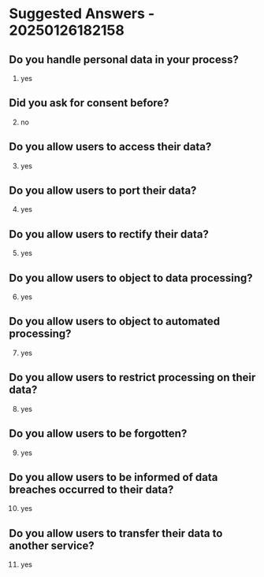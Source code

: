 # Suggested Answers - 20250126182158

## Do you handle personal data in your process?
1. yes

## Did you ask for consent before?
2. no

## Do you allow users to access their data?
3. yes

## Do you allow users to port their data?
4. yes

## Do you allow users to rectify their data?
5. yes

## Do you allow users to object to data processing?
6. yes

## Do you allow users to object to automated processing?
7. yes

## Do you allow users to restrict processing on their data?
8. yes

## Do you allow users to be forgotten?
9. yes

## Do you allow users to be informed of data breaches occurred to their data?
10. yes

## Do you allow users to transfer their data to another service?
11. yes

